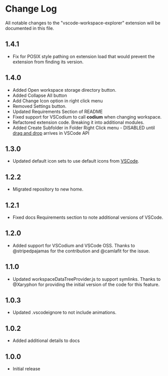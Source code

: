 # Change Log
All notable changes to the "vscode-workspace-explorer" extension will be documented in this file.

## 1.4.1
* Fix for POSIX style pathing on extension load that would prevent the extension from finding its version.

## 1.4.0
* Added Open workspace storage directory button.
* Added Collapse All button
* Add Change Icon option in right click menu
* Removed Settings button.
* Updated Requirements Section of README
* Fixed support for VSCodium to call **codium** when changing workspace.
* Refactored extension code. Breaking it into additional modules.
* Added Create Subfolder in Folder Right Click menu - DISABLED until [drag and drop](https://github.com/microsoft/vscode/issues/32592) arrives in VSCode API

## 1.3.0
* Updated default icon sets to use default icons from [VSCode](https://github.com/microsoft/vscode-icons).

## 1.2.2
* Migrated repository to new home.

## 1.2.1
* Fixed docs Requirements section to note additional versions of VSCode.

## 1.2.0
* Added support for VSCodium and VSCode OSS. Thanks to @stripedpajamas
for the contribution and @camlafit for the issue.

## 1.1.0
* Updated workspaceDataTreeProvider.js to support symlinks. Thanks to
@Xaryphon for providing the initial version of the code for this feature.

## 1.0.3
* Updated .vscodeignore to not include animations.

## 1.0.2
* Added additional details to docs

## 1.0.0
* Initial release
